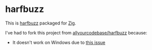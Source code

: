 # harfbuzz

This is [harfbuzz](https://harfbuzz.github.io/) packaged for [Zig](https://ziglang.org/).

I've had to fork this project from [allyourcodebase/harfbuzz](https://github.com/allyourcodebase/harfbuzz) because:
* It doesn't work on Windows due to [this issue](https://github.com/ziglang/zig/issues/17652)
